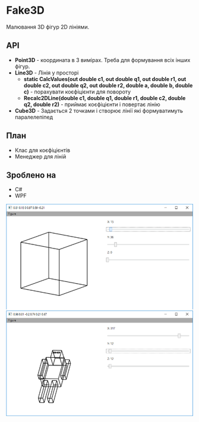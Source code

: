 ﻿# Fake3D
 Малювання 3D фігур 2D лініями.

## API
 * **Point3D** - координата в 3 вимірах. Треба для формування всіх інших фігур.
 * **Line3D** - Лінія у просторі
	* **static CalcValues(out double c1, out double q1, out double r1, out double c2, out double q2, out double r2, double a, double b, double c)** - порахувати коєфіцієнти для повороту
	* **Recalc2DLine(double c1, double q1, double r1, double c2, double q2, double r2)** - приймає коєфіцієнти і повертає лінію
 * **Cube3D** - Задається 2 точками і створює лінії які формуватимуть паралелепіпед
 
## План
 * Клас для коєфіцієнтів
 * Менеджер для ліній
 
## Зроблено на
 * С#
 * WPF

![](readme/1.png)
![](readme/2.png)
